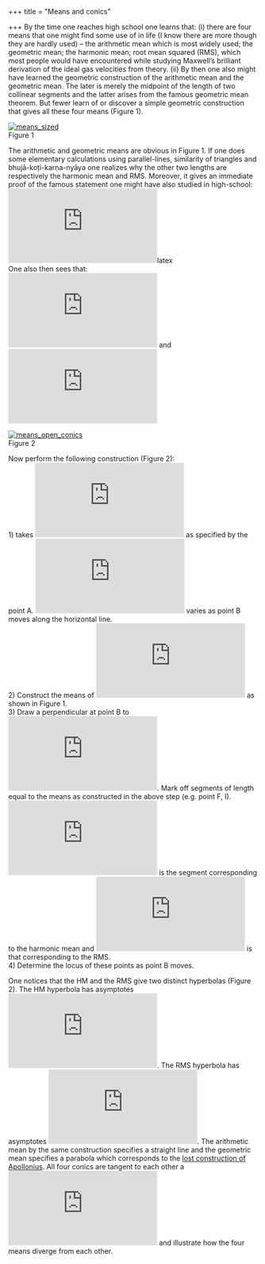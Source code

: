 +++
title = "Means and conics"

+++
By the time one reaches high school one learns that: (i) there are four
means that one might find some use of in life (I know there are more
though they are hardly used) – the arithmetic mean which is most widely
used; the geometric mean; the harmonic mean; root mean squared (RMS),
which most people would have encountered while studying Maxwell’s
brilliant derivation of the ideal gas velocities from theory. (ii) By
then one also might have learned the geometric construction of the
arithmetic mean and the geometric mean. The later is merely the midpoint
of the length of two collinear segments and the latter arises from the
famous geometric mean theorem. But fewer learn of or discover a simple
geometric construction that gives all these four means (Figure 1).

[![means\_sized](https://manasataramgini.files.wordpress.com/2017/07/means_sized.png?w=640)](https://manasataramgini.files.wordpress.com/2017/07/means_sized.png)  
Figure 1

The arithmetic and geometric means are obvious in Figure 1. If one does
some elementary calculations using parallel-lines, similarity of
triangles and bhujā-koṭi-karṇa-nyāya one realizes why the other two
lengths are respectively the harmonic mean and RMS. Moreover, it gives
an immediate proof of the famous statement one might have also studied
in high-school:  
![HM \\le GM \\le AM \\le RMS
](https://s0.wp.com/latex.php?latex=HM+%5Cle+GM+%5Cle+AM+%5Cle+RMS+&bg=ffffff&fg=333333&s=0
"HM \\le GM \\le AM \\le RMS ")latex  
One also then sees that:  
![GM(HM,AM)=GM](https://s0.wp.com/latex.php?latex=GM%28HM%2CAM%29%3DGM&bg=ffffff&fg=333333&s=0
"GM(HM,AM)=GM") and
![RMS(GM,RMS)=AM](https://s0.wp.com/latex.php?latex=RMS%28GM%2CRMS%29%3DAM&bg=ffffff&fg=333333&s=0
"RMS(GM,RMS)=AM")

[![means\_open\_conics](https://manasataramgini.files.wordpress.com/2017/07/means_open_conics.png?w=640)](https://manasataramgini.files.wordpress.com/2017/07/means_open_conics.png)  
Figure 2

Now perform the following construction (Figure 2):  
1\) takes
![a=1](https://s0.wp.com/latex.php?latex=a%3D1&bg=ffffff&fg=333333&s=0
"a=1") as specified by the point A.
![b=x](https://s0.wp.com/latex.php?latex=b%3Dx&bg=ffffff&fg=333333&s=0
"b=x") varies as point B moves along the horizontal line.  
2\) Construct the means of
![(a,b)=(1,x)](https://s0.wp.com/latex.php?latex=%28a%2Cb%29%3D%281%2Cx%29&bg=ffffff&fg=333333&s=0
"(a,b)=(1,x)") as shown in Figure 1.  
3\) Draw a perpendicular at point B to
![\\overleftrightarrow{AB}](https://s0.wp.com/latex.php?latex=%5Coverleftrightarrow%7BAB%7D&bg=ffffff&fg=333333&s=0
"\\overleftrightarrow{AB}"). Mark off segments of length equal to the
means as constructed in the above step (e.g. point F, I).
![\\overline{BF}](https://s0.wp.com/latex.php?latex=%5Coverline%7BBF%7D&bg=ffffff&fg=333333&s=0
"\\overline{BF}") is the segment corresponding to the harmonic mean and
![\\overline{BI}](https://s0.wp.com/latex.php?latex=%5Coverline%7BBI%7D&bg=ffffff&fg=333333&s=0
"\\overline{BI}") is that corresponding to the RMS.  
4\) Determine the locus of these points as point B moves.

One notices that the HM and the RMS give two distinct hyperbolas (Figure
2). The HM hyperbola has asymptotes ![y=2, \\;
x=-1](https://s0.wp.com/latex.php?latex=y%3D2%2C+%5C%3B+x%3D-1&bg=ffffff&fg=333333&s=0
"y=2, \\; x=-1"). The RMS hyperbola has asymptotes ![y=-\\sqrt{2}x, \\;
y=\\sqrt{2}x](https://s0.wp.com/latex.php?latex=y%3D-%5Csqrt%7B2%7Dx%2C+%5C%3B+y%3D%5Csqrt%7B2%7Dx&bg=ffffff&fg=333333&s=0
"y=-\\sqrt{2}x, \\; y=\\sqrt{2}x"). The arithmetic mean by the same
construction specifies a straight line and the geometric mean specifies
a parabola which corresponds to the [lost construction of
Apollonius](https://manasataramgini.wordpress.com/2016/09/25/the-apollonian-parabola/).
All four conics are tangent to each other a
![(1,1)](https://s0.wp.com/latex.php?latex=%281%2C1%29&bg=ffffff&fg=333333&s=0
"(1,1)") and illustrate how the four means diverge from each other.
